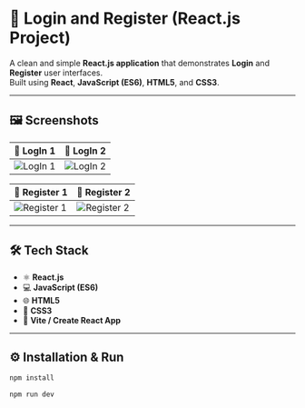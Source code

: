 # 🔐 Login and Register (React.js Project)

A clean and simple **React.js application** that demonstrates **Login** and **Register** user interfaces.  
Built using **React**, **JavaScript (ES6)**, **HTML5**, and **CSS3**.

---

## 🖼️ Screenshots  

| 🔑 LogIn 1 | 🔑 LogIn 2 |
|------------|------------|
| ![LogIn 1](imgg/lrs1.png) | ![LogIn 2](imgg/lrs2.png) |

| 📝 Register 1 | 📝 Register 2 |
|---------------|---------------|
| ![Register 1](imgg/lrs3.png) | ![Register 2](imgg/lrs4.png) |

---

## 🛠️ Tech Stack
- ⚛️ **React.js**  
- 💻 **JavaScript (ES6)**  
- 🌐 **HTML5**  
- 🎨 **CSS3**  
- 🚀 **Vite / Create React App**

---

## ⚙️ Installation & Run

```bash
npm install
```

```bash
npm run dev
```
